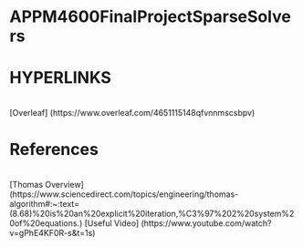 # APPM4600FinalProjectSparseSolvers
# HYPERLINKS 
<br>
[Overleaf] (https://www.overleaf.com/4651115148qfvnnmscsbpv)

# References
<br>
[Thomas Overview] (https://www.sciencedirect.com/topics/engineering/thomas-algorithm#:~:text=(8.68)%20is%20an%20explicit%20iteration,%C3%97%202%20system%20of%20equations.)
[Useful Video] (https://www.youtube.com/watch?v=gPhE4KF0R-s&t=1s) 